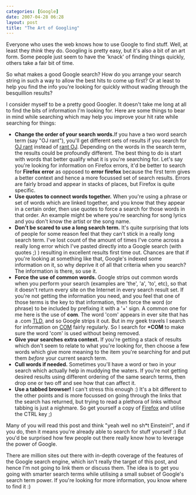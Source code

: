 ```yaml
---
categories: [Google]
date: 2007-04-28 06:28
layout: post
title: "The Art of Googling"
---
```

Everyone who uses the web knows how to use Google to find stuff. Well, at least they <em>think</em> they do. Googling is pretty easy, but it's also a bit of an art form. Some people just seem to have the 'knack' of finding things quickly, others take a fair bit of time.

So what makes a good Google search? How do you arrange your search string in such a way to allow the best hits to come up first? Or at least to help you find the info you're looking for quickly without wading through the besquillion results?

I consider myself to be a pretty good Googler. It doesn't take me long at all to find the bits of information I'm looking for. Here are some things to bear in mind while searching which may help you improve your hit rate while searching for things:<ul><li><strong>Change the order of your search words.</strong>If you have a two word search term (say "OJ rant"), you'll get different sets of results if you search for <a href="http://www.google.com.au/search?q=oj+rant&ie=utf-8&oe=utf-8" title="Search: OJ rant" target="_blank">OJ rant</a> instead of <a href="http://www.google.com.au/search?q=rant+oj&ie=utf-8&oe=utf-8" title="Search: rant OJ" target="_blank">rant OJ</a>. Depending on the words in the search term, the results could be profoundly different. The best thing to do is start with words that better qualify what it is you're searching for. Let's say you're looking for information on Firefox errors, it'd be better to search for <strong>Firefox error</strong> as opposed to <strong>error firefox</strong> because the first term gives a better context and hence a more focussed set of search results. Errors are fairly broad and appear in stacks of places, but Firefox is quite specific.</li><li><strong>Use quotes to connect words together.</strong> When you're using a phrase or set of words which are linked together, and you know that they appear in a certain order, then use quotes to force a search for those words in that order. An example might be where you're searching for song lyrics and you don't know the artist or the song name.</li><li><strong>Don't be scared to use a long search term.</strong> It's quite surprising that lots of people for some reason feel that they can't stick in a really long search term. I've lost count of the amount of times I've come across a really long error which I've pasted directly into a Google search (with quotes ;) ) resulting in excellent results first time out. Chances are that if you're looking at something like that, Google's indexed some information on it, so why deprive it of all that criteria when you search? The information is there, so use it.</li><li><strong>Force the use of common words.</strong> Google strips out common words when you perform your search (examples are 'the', 'a', 'to', etc), so that it doesn't return every site on the Internet in every search result set. If you're not getting the information you need, and you feel that one of those terms is the key to that information, then force the word (or phrase) to be included by prefixing it with a '+' sign. A common one for me here is the use of <strong>com</strong>. The word 'com' appears in ever site that has a .com <a href="http://en.wikipedia.org/wiki/Top-level_domain" title="Top-level Domain" target="_blank">TLD</a>, and so Google strips it out. But in my geek travels I search for information on <a href="http://en.wikipedia.org/wiki/Component_object_model" title="Component Object Model" target="_blank">COM</a> fairly regularly. So I search for <strong>+COM</strong> to make sure the word 'com' is used without being removed.</li><li><strong>Give your searches extra context.</strong> If you're getting a stack of results which don't seem to relate to what you're looking for, then choose a few words which give more meaning to the item you're searching for and put them <em>before</em> your current search term.</li><li><strong>Cull words if needed.</strong> Sometimes you'll have a word or two in your search which actually help in muddying the waters. If you're not getting desired results using different ordering of the same search terms, then drop one or two off and see how that can affect it.</li><li><strong>Use a tabbed browser!</strong> I can't stress this enough :) It's a bit different to the other points and is more focussed on going through the links that the search has returned, but trying to read a plethora of links without tabbing is just a nighmare. So get yourself a copy of <a href="http://www.getfirfox.com/" title="Get Firefox" target="_blank">Firefox</a> and utilise the CTRL key ;)</li></ul>Many of you will read this post and think "yeah well no sh*t Einstein!", and if you do, then it means you're already able to search for stuff yourself :) But you'd be surprised how few people out there really know how to leverage the power of Google.

There are million sites out there with in-depth coverage of the features of the Google search engine, which isn't really the target of this post, and hence I'm not going to link them or discuss them. The idea is to get you going with smarter search terms while utilising a small subset of Google's search term power.  If you're looking for more information, you know where to find it :)
